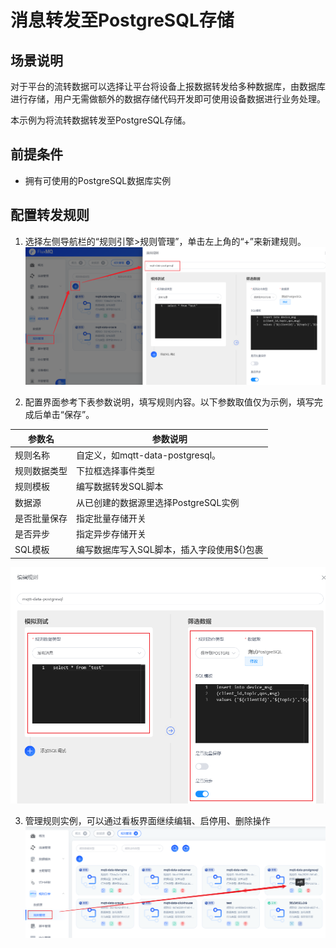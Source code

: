 # 消息转发至PostgreSQL存储

## 场景说明
对于平台的流转数据可以选择让平台将设备上报数据转发给多种数据库，由数据库进行存储，用户无需做额外的数据存储代码开发即可使用设备数据进行业务处理。

本示例为将流转数据转发至PostgreSQL存储。

## 前提条件
- 拥有可使用的PostgreSQL数据库实例

## 配置转发规则
1. 选择左侧导航栏的“规则引擎>规则管理”，单击左上角的“+”来新建规则。
![postgre_rule_1.png](../../../assets/images/gzyq/rule/postgre_rule_1.png)

2. 配置界面参考下表参数说明，填写规则内容。以下参数取值仅为示例，填写完成后单击“保存”。

| **参数名** | **参数说明**                   |
|---------|----------------------------|
| 规则名称    | 自定义，如mqtt-data-postgresql。 |
| 规则数据类型  | 下拉框选择事件类型                  |
| 规则模板    | 编写数据转发SQL脚本                |
| 数据源     | 从已创建的数据源里选择PostgreSQL实例    |
| 是否批量保存  | 指定批量存储开关                   |
| 是否异步    | 指定异步存储开关                   |
| SQL模板   | 编写数据库写入SQL脚本，插入字段使用${}包裹   |
![postgre_rule_2.png](../../../assets/images/gzyq/rule/postgre_rule_2.png)

3. 管理规则实例，可以通过看板界面继续编辑、启停用、删除操作
![postgre_rule_3.png](../../../assets/images/gzyq/rule/postgre_rule_3.png)